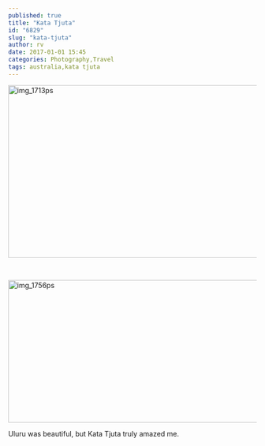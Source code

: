 ```yaml
---
published: true
title: "Kata Tjuta"
id: "6829"
slug: "kata-tjuta"
author: rv
date: 2017-01-01 15:45
categories: Photography,Travel
tags: australia,kata tjuta
---
```

<a href="https://s3.amazonaws.com/cfwblog/uploads/2017/01/IMG_1713PS.jpg"><img class="aligncenter size-large wp-image-6830" src="https://s3.amazonaws.com/cfwblog/uploads/2017/01/IMG_1713PS-600x350.jpg" alt="img_1713ps" width="600" height="350" /></a>

&nbsp;

<a href="https://s3.amazonaws.com/cfwblog/uploads/2017/01/IMG_1756PS.jpg"><img class="aligncenter size-large wp-image-6831" src="https://s3.amazonaws.com/cfwblog/uploads/2017/01/IMG_1756PS-600x289.jpg" alt="img_1756ps" width="600" height="289" /></a>

Uluru was beautiful, but Kata Tjuta truly amazed me.